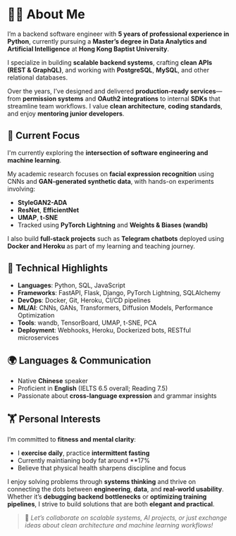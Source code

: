 # 👨‍💻 About Me

I’m a backend software engineer with **5 years of professional experience in Python**, currently pursuing a **Master’s degree in Data Analytics and Artificial Intelligence** at **Hong Kong Baptist University**.

I specialize in building **scalable backend systems**, crafting **clean APIs (REST & GraphQL)**, and working with **PostgreSQL**, **MySQL**, and other relational databases.

Over the years, I’ve designed and delivered **production-ready services**—from **permission systems** and **OAuth2 integrations** to internal **SDKs** that streamline team workflows. I value **clean architecture**, **coding standards**, and enjoy **mentoring junior developers**.


## 🧠 Current Focus

I'm currently exploring the **intersection of software engineering and machine learning**.

My academic research focuses on **facial expression recognition** using CNNs and **GAN-generated synthetic data**, with hands-on experiments involving:
- **StyleGAN2-ADA**
- **ResNet**, **EfficientNet**
- **UMAP**, **t-SNE**
- Tracked using **PyTorch Lightning** and **Weights & Biases (wandb)**

I also build **full-stack projects** such as **Telegram chatbots** deployed using **Docker and Heroku** as part of my learning and teaching journey.


## 🔧 Technical Highlights

- **Languages**: Python, SQL, JavaScript  
- **Frameworks**: FastAPI, Flask, Django, PyTorch Lightning, SQLAlchemy  
- **DevOps**: Docker, Git, Heroku, CI/CD pipelines  
- **ML/AI**: CNNs, GANs, Transformers, Diffusion Models, Performance Optimization  
- **Tools**: wandb, TensorBoard, UMAP, t-SNE, PCA  
- **Deployment**: Webhooks, Heroku, Dockerized bots, RESTful microservices  


## 🌍 Languages & Communication

- Native **Chinese** speaker  
- Proficient in **English** (IELTS 6.5 overall; Reading 7.5)    
- Passionate about **cross-language expression** and grammar insights


## 🏋️ Personal Interests

I’m committed to **fitness and mental clarity**:
- I **exercise daily**, practice **intermittent fasting**
- Currently maintianing body fat around **17%
- Believe that physical health sharpens discipline and focus

I enjoy solving problems through **systems thinking** and thrive on connecting the dots between **engineering**, **data**, and **real-world usability**.  Whether it’s **debugging backend bottlenecks** or **optimizing training pipelines**, I strive to build solutions that are both **elegant and practical**.



> 🧩 *Let’s collaborate on scalable systems, AI projects, or just exchange ideas about clean architecture and machine learning workflows!*
